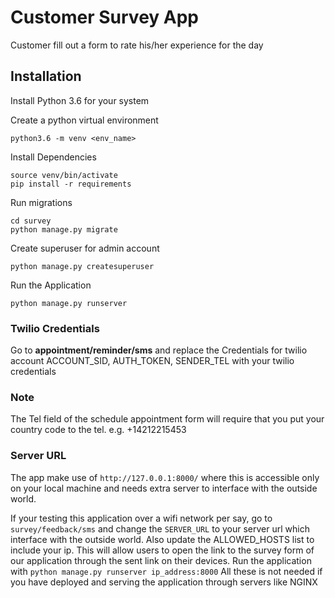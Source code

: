 # Customer Survey App
Customer fill out a form to rate his/her experience for the day

## Installation
Install Python 3.6 for your system

Create a python virtual environment
```
python3.6 -m venv <env_name>
```
Install Dependencies
```
source venv/bin/activate
pip install -r requirements
```
Run migrations
```
cd survey
python manage.py migrate
```
Create superuser for admin account
```
python manage.py createsuperuser
```

Run the Application
```
python manage.py runserver
```

### Twilio Credentials
Go to **appointment/reminder/sms** and replace the Credentials for twilio account
ACCOUNT_SID, AUTH_TOKEN, SENDER_TEL with your twilio credentials

### Note
The Tel field of the schedule appointment form will require that you put your country code to the tel.
e.g. +14212215453

### Server URL
The app make use of `http://127.0.0.1:8000/` where this is accessible only on your local machine and needs extra server 
to interface with the outside world.

If your testing this application over a wifi network per say, go to `survey/feedback/sms` and change the `SERVER_URL`
 to your server url which interface with the outside world. Also update the ALLOWED_HOSTS list to include your ip.
This will allow users to open the link to the survey form of our application through the sent link on their devices. 
Run the application with ` python manage.py runserver ip_address:8000
`
All these is not needed if you have deployed and serving the application through servers like NGINX


